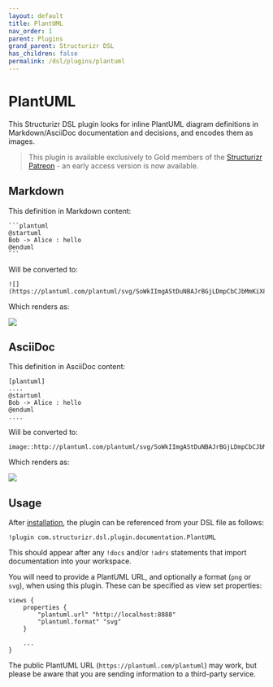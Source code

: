 ```yaml
---
layout: default
title: PlantUML
nav_order: 1
parent: Plugins
grand_parent: Structurizr DSL
has_children: false
permalink: /dsl/plugins/plantuml
---
```


# PlantUML

This Structurizr DSL plugin looks for inline PlantUML diagram definitions in Markdown/AsciiDoc documentation
and decisions, and encodes them as images.

> This plugin is available exclusively to Gold members of the [Structurizr Patreon](https://www.patreon.com/structurizr) - an early access version is now available.

## Markdown

This definition in Markdown content:

````
```plantuml
@startuml
Bob -> Alice : hello
@enduml
```
````

Will be converted to:

```
![](https://plantuml.com/plantuml/svg/SoWkIImgAStDuNBAJrBGjLDmpCbCJbMmKiX8pSd9vt98pKi1IW80)
```

Which renders as:

![](https://plantuml.com/plantuml/svg/SoWkIImgAStDuNBAJrBGjLDmpCbCJbMmKiX8pSd9vt98pKi1IW80)

## AsciiDoc

This definition in AsciiDoc content:

```
[plantuml]
....
@startuml
Bob -> Alice : hello
@enduml
....
```

Will be converted to:

```
image::http://plantuml.com/plantuml/svg/SoWkIImgAStDuNBAJrBGjLDmpCbCJbMmKiX8pSd9vt98pKi1IW80[]
```

Which renders as:

![](https://www.plantuml.com/plantuml/svg/SoWkIImgAStDuNBAJrBGjLDmpCbCJbMmKiX8pSd9vt98pKi1IW80)

## Usage

After [installation](/dsl/plugins#installation), the plugin can be referenced from your DSL file as follows:

```
!plugin com.structurizr.dsl.plugin.documentation.PlantUML
```

This should appear after any `!docs` and/or `!adrs` statements that import documentation into your workspace.

You will need to provide a PlantUML URL, and optionally a format (`png` or `svg`),
when using this plugin. These can be specified as view set properties:

```
views {
    properties {
        "plantuml.url" "http://localhost:8888"
        "plantuml.format" "svg"
    }
    
    ...
}
```

The public PlantUML URL (`https://plantuml.com/plantuml`) may work, but please be aware that you are sending
information to a third-party service.